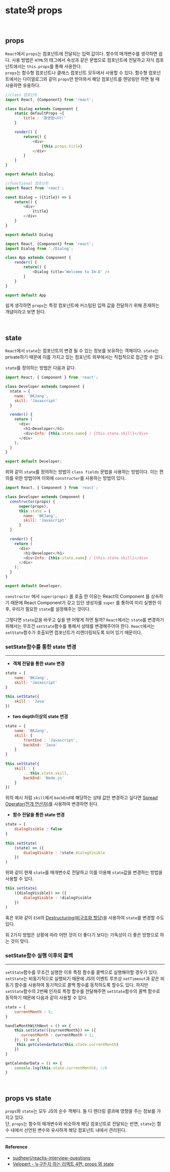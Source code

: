 # state와 props

<br/>

## props

`React`에서 `props`는 컴포넌트에 전달되는 입력 값이다. 함수의 매개변수를 생각하면 쉽다. 사용 방법은 `HTML`의 태그에서 속성과 같은 문법으로 컴포넌트에 전달하고 자식 컴포넌트에서는 `this.props`를 통해 사용한다. <br/>`props`는 함수형 컴포넌트나 클래스 컴포넌트 모두에서 사용할 수 있다. 함수형 컴포넌트에서는 다이얼로그와 같이 `props`만 받아와서 해당 컴포넌트를 렌덩링만 하면 될 때 사용하면 유용하다.

```js
//class 컴포넌트
import React, {Component} from 'react';

class Dialog extends Component {
    static defaultProps ={
        title : '환영합니다!'
    }

    render() {
        return() {
            <div>
                {this.props.title}
            </div>
        }
    }
}

export default Dialog;
```

```js
//functional 컴포넌트
import React from 'react';

const Dialog = ({title}) => {
    return() {
        <div>
            {title}
        </div>
    }
}

export default Dialog
```

```js
import React, {Component} from 'react';
import Dialog from './Dialog';

class App extends Component {
    render() {
        return() {
            <Dialog title='Welcome to Im-D' />
        }
    }
}

export default App
```

쉽게 생각하면 `props`는 특정 컴포넌트에 커스텀된 입력 값을 전달하기 위해 존재하는 개념이라고 보면 된다.

<br/>

## state

`React`에서 `state`는 컴포넌트의 변경 될 수 있는 정보를 보유하는 객체이다. `state`는 private하기 때문에 이를 가지고 있는 컴포넌트 외부에서는 직접적으로 접근할 수 없다.

`state`를 정의하는 방법은 다음과 같다.

```js
import React, { Component } from 'react';

class Developer extends Component {
  state = {
    name: 'BKJang',
    skill: 'Javascript'
  }

  render() {
    return (
      <div>
        <h1>Developer</h1>
        <div>Info: {this.state.name} / {this.state.skill}</div>
      </div>
    );
  }
}

export default Developer;
```

위와 같이 `state`를 정의하는 방법이 `class fields` 문법을 사용하는 방법이다.
이는 편의를 위한 방법이며 이외에 `constructor`를 사용하는 방법이 있다.

```js
import React, { Component } from 'react';

class Developer extends Component {
  constructor(props) {
      super(props);
      this.state = {
        name: 'BKJang',
        skill: 'Javascript'
      }
  }

  render() {
    return (
      <div>
        <h1>Developer</h1>
        <div>Info: {this.state.name} / {this.state.skill}</div>
      </div>
    );
  }
}

export default Developer;
```

`constructor` 에서 `super(props)` 를 호출 한 이유는 React의 Component 를 상속하기 때문에 React Component가 갖고 있던 생성자를 `super` 를 통하여 미리 실행한 이후, 우리가 필요한 `state`를 설정해주는 것이다.

그렇다면 `state`값을 바꾸고 싶을 땐 어떻게 하면 될까? `React`에서는 `state`를 변경하기 위해서는 무조건 `setState`함수를 통해서 상태를 변경해주어야 한다. `React`에서는 `setState`함수가 호출되면 컴포넌트가 리렌더링되도록 되어 있기 때문이다.

### setState함수를 통한 state 변경

---

- **객체 전달을 통한 state 변경**

```js
state = {
    name: 'BKJang',
    skill: 'Javascript'
}
  
this.setState({
    skill : 'Java' 
})
```

- **two depth이상의 state 변경**

```js
state = {
    name: 'BKJang',
    skill: {
        frontEnd : 'Javascript',
        backEnd: 'Java'
    }
}
  
this.setState({
    skill : {
        ...this.state.skill,
        backEnd: 'Node.js'
    } 
})
```

위의 예시 처럼 `skill`에서 `backEnd`에 해당하는 상태 값만 변경하고 싶다면 [Spread Operator(전개 연산자)](https://bkdevlog.netlify.com/posts/spread-rest)를 사용하여 변경하면 된다.

- **함수 전달을 통한 state 변경**

```js
state = {
    dialogVisible : false
}
  
this.setState(
    (state) => ({
        dialogVisible : !state.dialogVisible
    })
)
```

위와 같이 현재 `state`를 매개변수로 전달하고 이를 이용해 `state`값을 변경하는 방법을 사용할 수 있다.

```js
this.setState(
    ({dialogVisible}) => ({
        dialogVisible : !dialogVisible
    })
)
```

혹은 위와 같이 `ES6`의 [Destructuring(비구조화 할당)](https://bkdevlog.netlify.com/posts/destructuring)을 사용하여 `state`를 변경할 수도 있다.

위 2가지 방법은 상황에 따라 어떤 것이 더 좋다기 보다는 가독성이 더 좋은 방향으로 하는 것이 맞다. 

### setState함수 실행 이후의 콜백

---

`setState`함수를 무조건 실행한 이후 특정 함수를 콜백으로 실행해야할 경우가 있다. <br/>`setState`는 비동기적으로 실행되기 때문에 JS의 이벤트 루프상 `setTimeout`과 같은 비동기 함수를 사용하여 동기적으로 콜백 함수를 동작하도록 할수도 있다. 하지만 `setState`함수의 2번째 인자로 특정 함수를 전달해주면 `setState`함수의 콜백 함수로 동작하기 때문에 다음과 같이 사용할 수 있다.

```js
state = {
    currentMonth : 5;
}

handleMonthWithNext = () => {
    this.setState(({currentMonth}) => ({
       currentMonth : currentMonth + 1; 
    }), () => {
     this.getCalendarData(this.state.currentMonth)
    })
}

getCalendarData = () => {
    console.log(this.state.currentMonth); //6
}
```

<br/>

## props vs state

`props`와 `state`는 모두 JS의 순수 객체다. 둘 다 렌더링 결과에 영향을 주는 정보를 가지고 있다. <br/>단, `props`는 함수의 매개변수와 비슷하게 해당 컴포넌트로 전달되는 반면, `state`는 함수 내에서 선언된 변수와 유사하게 해당 컴포넌트 내에서 관리된다.

---

#### Reference

- [sudheerj/reactjs-interview-questions](https://github.com/sudheerj/reactjs-interview-questions#what-is-the-difference-between-element-and-component)
- [Velopert - 누구든지 하는 리액트 4편: props 와 state](https://velopert.com/3629)
